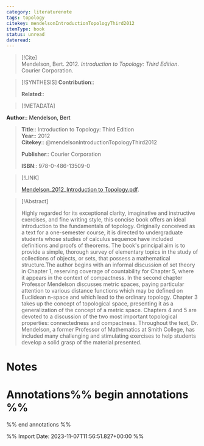 ```yaml
---
category: literaturenote
tags: topology
citekey: mendelsonIntroductionTopologyThird2012
itemType: book
status: unread  
dateread:  
---
```


> [!Cite]  
> Mendelson, Bert. 2012. _Introduction to Topology: Third Edition_. Courier Corporation.

> [!SYNTHESIS] 
>**Contribution**::
>
>**Related**:: 
>

> [!METADATA]  
>
**Author**:: Mendelson, Bert<br>
> **Title**:: Introduction to Topology: Third Edition    
> **Year**:: 2012     
> **Citekey**:: @mendelsonIntroductionTopologyThird2012    
>    
>    
>     
>    
>**Publisher**:: Courier Corporation    
>     
>    
>    
>**ISBN**:: 978-0-486-13509-0

> [!LINK] 
>
> [Mendelson_2012_Introduction to Topology.pdf](file:///Users/steven/Library/CloudStorage/GoogleDrive-steven.golovkine@ul.ie/My%20Drive/bibliography/Courier%20Corporation/2012/Mendelson_2012_Introduction%20to%20Topology.pdf).

>[!Abstract]
>
>Highly regarded for its exceptional clarity, imaginative and instructive exercises, and fine writing style, this concise book offers an ideal introduction to the fundamentals of topology. Originally conceived as a text for a one-semester course, it is directed to undergraduate students whose studies of calculus sequence have included definitions and proofs of theorems. The book&#39;s principal aim is to provide a simple, thorough survey of elementary topics in the study of collections of objects, or sets, that possess a mathematical structure.The author begins with an informal discussion of set theory in Chapter 1, reserving coverage of countability for Chapter 5, where it appears in the context of compactness. In the second chapter Professor Mendelson discusses metric spaces, paying particular attention to various distance functions which may be defined on Euclidean n-space and which lead to the ordinary topology. Chapter 3 takes up the concept of topological space, presenting it as a generalization of the concept of a metric space. Chapters 4 and 5 are devoted to a discussion of the two most important topological properties: connectedness and compactness. Throughout the text, Dr. Mendelson, a former Professor of Mathematics at Smith College, has included many challenging and stimulating exercises to help students develop a solid grasp of the material presented.
>>


# Notes<br>
# Annotations%% begin annotations %%  
 
  
%% end annotations %%

%% Import Date: 2023-11-07T11:56:51.827+00:00 %%
